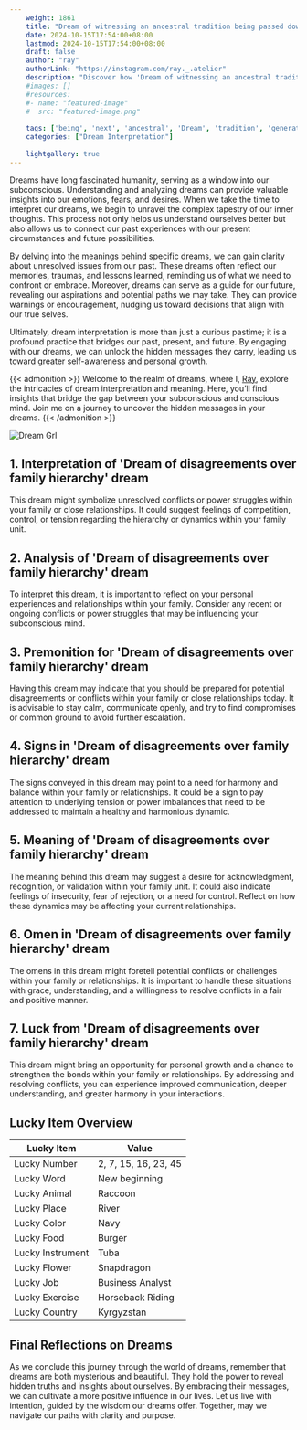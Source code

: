 ```yaml
---
    weight: 1861
    title: "Dream of witnessing an ancestral tradition being passed down to the next generation."  # Assuming 'title' column exists
    date: 2024-10-15T17:54:00+08:00
    lastmod: 2024-10-15T17:54:00+08:00
    draft: false
    author: "ray"
    authorLink: "https://instagram.com/ray._.atelier"
    description: "Discover how 'Dream of witnessing an ancestral tradition being passed down to the next generation.' can interpret your future and uncover its significant meanings in your life."
    #images: []
    #resources:
    #- name: "featured-image"
    #  src: "featured-image.png"
    
    tags: ['being', 'next', 'ancestral', 'Dream', 'tradition', 'generation', 'to', 'passed', 'down', 'witnessing', 'an']
    categories: ["Dream Interpretation"]
    
    lightgallery: true
---
```

    
Dreams have long fascinated humanity, serving as a window into our subconscious. Understanding and analyzing dreams can provide valuable insights into our emotions, fears, and desires. When we take the time to interpret our dreams, we begin to unravel the complex tapestry of our inner thoughts. This process not only helps us understand ourselves better but also allows us to connect our past experiences with our present circumstances and future possibilities.

By delving into the meanings behind specific dreams, we can gain clarity about unresolved issues from our past. These dreams often reflect our memories, traumas, and lessons learned, reminding us of what we need to confront or embrace. Moreover, dreams can serve as a guide for our future, revealing our aspirations and potential paths we may take. They can provide warnings or encouragement, nudging us toward decisions that align with our true selves.

Ultimately, dream interpretation is more than just a curious pastime; it is a profound practice that bridges our past, present, and future. By engaging with our dreams, we can unlock the hidden messages they carry, leading us toward greater self-awareness and personal growth.

{{< admonition >}}
Welcome to the realm of dreams, where I, [Ray](https://instagram.com/ray._.atelier), explore the intricacies of dream interpretation and meaning. Here, you’ll find insights that bridge the gap between your subconscious and conscious mind. Join me on a journey to uncover the hidden messages in your dreams.
{{< /admonition >}}

![Dream Grl](https://cdn.pixabay.com/photo/2017/11/02/03/35/gothic-2910057_1280.jpg "Dream Grl")

## 1. Interpretation of 'Dream of disagreements over family hierarchy' dream
 This dream might symbolize unresolved conflicts or power struggles within your family or close relationships. It could suggest feelings of competition, control, or tension regarding the hierarchy or dynamics within your family unit.

## 2. Analysis of 'Dream of disagreements over family hierarchy' dream
 To interpret this dream, it is important to reflect on your personal experiences and relationships within your family. Consider any recent or ongoing conflicts or power struggles that may be influencing your subconscious mind.

## 3. Premonition for 'Dream of disagreements over family hierarchy' dream
 Having this dream may indicate that you should be prepared for potential disagreements or conflicts within your family or close relationships today. It is advisable to stay calm, communicate openly, and try to find compromises or common ground to avoid further escalation.

## 4. Signs in 'Dream of disagreements over family hierarchy' dream
 The signs conveyed in this dream may point to a need for harmony and balance within your family or relationships. It could be a sign to pay attention to underlying tension or power imbalances that need to be addressed to maintain a healthy and harmonious dynamic.

## 5. Meaning of 'Dream of disagreements over family hierarchy' dream
 The meaning behind this dream may suggest a desire for acknowledgment, recognition, or validation within your family unit. It could also indicate feelings of insecurity, fear of rejection, or a need for control. Reflect on how these dynamics may be affecting your current relationships.

## 6. Omen in 'Dream of disagreements over family hierarchy' dream
 The omens in this dream might foretell potential conflicts or challenges within your family or relationships. It is important to handle these situations with grace, understanding, and a willingness to resolve conflicts in a fair and positive manner.

## 7. Luck from 'Dream of disagreements over family hierarchy' dream
 This dream might bring an opportunity for personal growth and a chance to strengthen the bonds within your family or relationships. By addressing and resolving conflicts, you can experience improved communication, deeper understanding, and greater harmony in your interactions.

## Lucky Item Overview
| Lucky Item          | Value              |
|---------------|--------------------|
| Lucky Number        | 2, 7, 15, 16, 23, 45  |
| Lucky Word          | New beginning |
| Lucky Animal        | Raccoon |
| Lucky Place         | River     |
| Lucky Color         | Navy     |
| Lucky Food          | Burger      |
| Lucky Instrument    | Tuba |
| Lucky Flower        | Snapdragon    |
| Lucky Job           | Business Analyst       |
| Lucky Exercise      | Horseback Riding  |
| Lucky Country       | Kyrgyzstan    |


##  Final Reflections on Dreams

As we conclude this journey through the world of dreams, remember that dreams are both mysterious and beautiful. They hold the power to reveal hidden truths and insights about ourselves. By embracing their messages, we can cultivate a more positive influence in our lives. Let us live with intention, guided by the wisdom our dreams offer. Together, may we navigate our paths with clarity and purpose.
